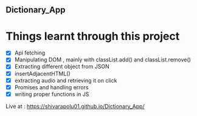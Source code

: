 ## Dictionary_App

# Things learnt through this project 
- [x] Api fetching
- [x] Manipulating DOM , mainly with classList.add() and classList.remove() 
- [x] Extracting different object from JSON 
- [x] insertAdjacentHTML()
- [x] extracting audio and retrieving it on click  
- [x] Promises and handling errors
- [x] writing proper functions in JS

Live at : https://shivarapolu01.github.io/Dictionary_App/

